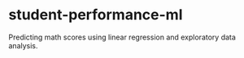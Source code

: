 # student-performance-ml
Predicting math scores using linear regression and exploratory data analysis.
